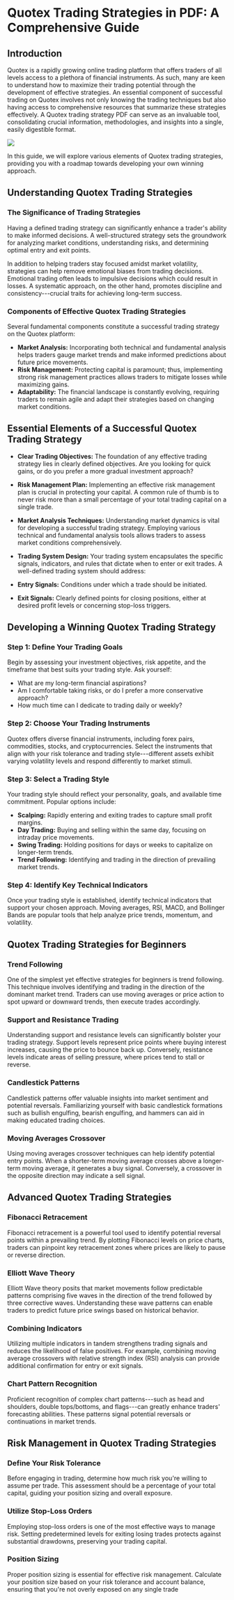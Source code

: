 # Quotex Trading Strategies in PDF: A Comprehensive Guide

## Introduction

Quotex is a rapidly growing online trading platform that offers traders
of all levels access to a plethora of financial instruments. As such,
many are keen to understand how to maximize their trading potential
through the development of effective strategies. An essential component
of successful trading on Quotex involves not only knowing the trading
techniques but also having access to comprehensive resources that
summarize these strategies effectively. A Quotex trading strategy PDF
can serve as an invaluable tool, consolidating crucial information,
methodologies, and insights into a single, easily digestible format.

[![](https://static.quotex.io/files/4_en/300_250.jpg)](https://traff.sbs/brokerqxlid)

In this guide, we will explore various elements of Quotex trading
strategies, providing you with a roadmap towards developing your own
winning approach.

## Understanding Quotex Trading Strategies

### The Significance of Trading Strategies

Having a defined trading strategy can significantly enhance a trader\'s
ability to make informed decisions. A well-structured strategy sets the
groundwork for analyzing market conditions, understanding risks, and
determining optimal entry and exit points.

In addition to helping traders stay focused amidst market volatility,
strategies can help remove emotional biases from trading decisions.
Emotional trading often leads to impulsive decisions which could result
in losses. A systematic approach, on the other hand, promotes discipline
and consistency---crucial traits for achieving long-term success.

### Components of Effective Quotex Trading Strategies

Several fundamental components constitute a successful trading strategy
on the Quotex platform:

-   **Market Analysis:** Incorporating both technical and fundamental
    analysis helps traders gauge market trends and make informed
    predictions about future price movements.
-   **Risk Management:** Protecting capital is paramount; thus,
    implementing strong risk management practices allows traders to
    mitigate losses while maximizing gains.
-   **Adaptability:** The financial landscape is constantly evolving,
    requiring traders to remain agile and adapt their strategies based
    on changing market conditions.

## Essential Elements of a Successful Quotex Trading Strategy

-   **Clear Trading Objectives:** The foundation of any effective
    trading strategy lies in clearly defined objectives. Are you looking
    for quick gains, or do you prefer a more gradual investment
    approach?
-   **Risk Management Plan:** Implementing an effective risk management
    plan is crucial in protecting your capital. A common rule of thumb
    is to never risk more than a small percentage of your total trading
    capital on a single trade.
-   **Market Analysis Techniques:** Understanding market dynamics is
    vital for developing a successful trading strategy. Employing
    various technical and fundamental analysis tools allows traders to
    assess market conditions comprehensively.
-   **Trading System Design:** Your trading system encapsulates the
    specific signals, indicators, and rules that dictate when to enter
    or exit trades. A well-defined trading system should address:



-   **Entry Signals:** Conditions under which a trade should be
    initiated.
-   **Exit Signals:** Clearly defined points for closing positions,
    either at desired profit levels or concerning stop-loss triggers.

## Developing a Winning Quotex Trading Strategy

### Step 1: Define Your Trading Goals

Begin by assessing your investment objectives, risk appetite, and the
timeframe that best suits your trading style. Ask yourself:

-   What are my long-term financial aspirations?
-   Am I comfortable taking risks, or do I prefer a more conservative
    approach?
-   How much time can I dedicate to trading daily or weekly?

### Step 2: Choose Your Trading Instruments

Quotex offers diverse financial instruments, including forex pairs,
commodities, stocks, and cryptocurrencies. Select the instruments that
align with your risk tolerance and trading style---different assets
exhibit varying volatility levels and respond differently to market
stimuli.

### Step 3: Select a Trading Style

Your trading style should reflect your personality, goals, and available
time commitment. Popular options include:

-   **Scalping:** Rapidly entering and exiting trades to capture small
    profit margins.
-   **Day Trading:** Buying and selling within the same day, focusing on
    intraday price movements.
-   **Swing Trading:** Holding positions for days or weeks to capitalize
    on longer-term trends.
-   **Trend Following:** Identifying and trading in the direction of
    prevailing market trends.

### Step 4: Identify Key Technical Indicators

Once your trading style is established, identify technical indicators
that support your chosen approach. Moving averages, RSI, MACD, and
Bollinger Bands are popular tools that help analyze price trends,
momentum, and volatility.

## Quotex Trading Strategies for Beginners

### Trend Following

One of the simplest yet effective strategies for beginners is trend
following. This technique involves identifying and trading in the
direction of the dominant market trend. Traders can use moving averages
or price action to spot upward or downward trends, then execute trades
accordingly.

### Support and Resistance Trading

Understanding support and resistance levels can significantly bolster
your trading strategy. Support levels represent price points where
buying interest increases, causing the price to bounce back up.
Conversely, resistance levels indicate areas of selling pressure, where
prices tend to stall or reverse.

### Candlestick Patterns

Candlestick patterns offer valuable insights into market sentiment and
potential reversals. Familiarizing yourself with basic candlestick
formations such as bullish engulfing, bearish engulfing, and hammers can
aid in making educated trading choices.

### Moving Averages Crossover

Using moving averages crossover techniques can help identify potential
entry points. When a shorter-term moving average crosses above a
longer-term moving average, it generates a buy signal. Conversely, a
crossover in the opposite direction may indicate a sell signal.

## Advanced Quotex Trading Strategies

### Fibonacci Retracement

Fibonacci retracement is a powerful tool used to identify potential
reversal points within a prevailing trend. By plotting Fibonacci levels
on price charts, traders can pinpoint key retracement zones where prices
are likely to pause or reverse direction.

### Elliott Wave Theory

Elliott Wave theory posits that market movements follow predictable
patterns comprising five waves in the direction of the trend followed by
three corrective waves. Understanding these wave patterns can enable
traders to predict future price swings based on historical behavior.

### Combining Indicators

Utilizing multiple indicators in tandem strengthens trading signals and
reduces the likelihood of false positives. For example, combining moving
average crossovers with relative strength index (RSI) analysis can
provide additional confirmation for entry or exit signals.

### Chart Pattern Recognition

Proficient recognition of complex chart patterns---such as head and
shoulders, double tops/bottoms, and flags---can greatly enhance
traders\' forecasting abilities. These patterns signal potential
reversals or continuations in market trends.

## Risk Management in Quotex Trading Strategies

### Define Your Risk Tolerance

Before engaging in trading, determine how much risk you\'re willing to
assume per trade. This assessment should be a percentage of your total
capital, guiding your position sizing and overall exposure.

### Utilize Stop-Loss Orders

Employing stop-loss orders is one of the most effective ways to manage
risk. Setting predetermined levels for exiting losing trades protects
against substantial drawdowns, preserving your trading capital.

### Position Sizing

Proper position sizing is essential for effective risk management.
Calculate your position size based on your risk tolerance and account
balance, ensuring that you\'re not overly exposed on any single trade

